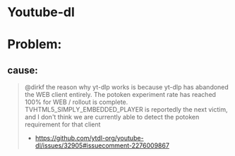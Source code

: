 # Youtube-dl
# Problem:
## cause:
>@dirkf the reason why yt-dlp works is because yt-dlp has abandoned the WEB client entirely. The potoken experiment rate has reached 100% for WEB / rollout is complete. TVHTML5_SIMPLY_EMBEDDED_PLAYER is reportedly the next victim, and I don't think we are currently able to detect the potoken requirement for that client
>- https://github.com/ytdl-org/youtube-dl/issues/32905#issuecomment-2276009867
